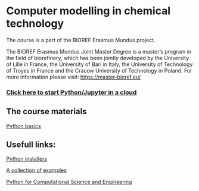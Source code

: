 # Computer modelling in chemical technology
The course is a part of the BIOREF Erasmus Mundus project.


The BIOREF Erasmus Mundus Joint Master Degree is a master’s program in the field of biorefinery, which has been jointly developed by the University of Lille in France, the University of Bari in Italy, the University of Technology of Troyes in France and the Cracow University of Technology in Poland. 
For more information please visit: https://master-bioref.eu/

###  [Click here to start Python/Jupyter in a cloud](http://mybinder.org/v2/gh/sbednarz/bioref-2022-computer-modelling/main)



## The course materials

[Python basics](01/)





## Usefull links:

[Python installers](https://www.anaconda.com/products/distribution)

[A collection of examples](https://github.com/sbednarz/modeling)

[Python for Computational Science and Engineering](https://fangohr.github.io/introduction-to-python-for-computational-science-and-engineering/)
